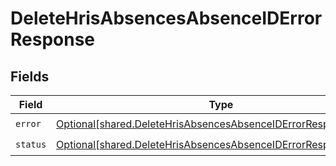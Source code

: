 # DeleteHrisAbsencesAbsenceIDErrorResponse


## Fields

| Field                                                                                                                                        | Type                                                                                                                                         | Required                                                                                                                                     | Description                                                                                                                                  |
| -------------------------------------------------------------------------------------------------------------------------------------------- | -------------------------------------------------------------------------------------------------------------------------------------------- | -------------------------------------------------------------------------------------------------------------------------------------------- | -------------------------------------------------------------------------------------------------------------------------------------------- |
| `error`                                                                                                                                      | [Optional[shared.DeleteHrisAbsencesAbsenceIDErrorResponseError]](undefined/models/shared/deletehrisabsencesabsenceiderrorresponseerror.md)   | :heavy_check_mark:                                                                                                                           | N/A                                                                                                                                          |
| `status`                                                                                                                                     | [Optional[shared.DeleteHrisAbsencesAbsenceIDErrorResponseStatus]](undefined/models/shared/deletehrisabsencesabsenceiderrorresponsestatus.md) | :heavy_check_mark:                                                                                                                           | N/A                                                                                                                                          |